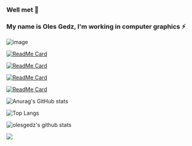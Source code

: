 ### Well met 👋 
### My name is Oles Gedz, I'm working in computer graphics ⚡

<!--
**olesgedz/olesgedz** is a ✨ _special_ ✨ repository because its `README.md` (this file) appears on your GitHub profile.

Here are some ideas to get you started:

- 🔭 I’m currently working on ...
- 🌱 I’m currently learning ...
- 👯 I’m looking to collaborate on ...
- 🤔 I’m looking for help with ...
- 💬 Ask me about ...
- 📫 How to reach me: ...
- 😄 Pronouns: ...
- ⚡ Fun fact: ...
-->

![image](https://github.com/olesgedz/olesgedz/blob/master/shader.gif)
<!-- 
github_dark 
&theme=radical -->
[![ReadMe Card](https://github-readme-stats.vercel.app/api/pin/?username=olesgedz&repo=gbmu&show_icons=true&theme=github_dark)](https://github.com/olesgedz/gbmu)

[![ReadMe Card](https:/github-readme-stats.vercel.app/api/pin/?username=olesgedz&repo=Scop&show_icons=tru&theme=github_dark)](https://github.com/olesgedz/Scop)

[![ReadMe Card](https://github-readme-stats.vercel.app/api/pin/?username=olesgedz&repo=RT&show_icons=true&theme=github_dark)](https://github.com/olesgedz/RT)

[![ReadMe Card](https:/github-readme-stats.vercel.app/api/pin/?username=olesgedz&repo=ft_vox&show_icons=true&theme=github_dark)](https://github.com/olesgedz/ft_vox)


![Anurag's GitHub stats](https://github-readme-stats.vercel.app/api?username=olesgedz&show_icons=true&theme=github_dark)

![Top Langs](https://github-readme-stats.vercel.app/api/top-langs/?username=olesgedz&show_icons=true&theme=github_dark) 

![olesgedz's github stats](https://github-readme-stats.vercel.app/api?username=olesgedz&count_private=true&show_icons=true&theme=github_dark)

![](https://komarev.com/ghpvc/?username=olesgedz&label=PROFILE+VIEWS&style=flat-square) 


